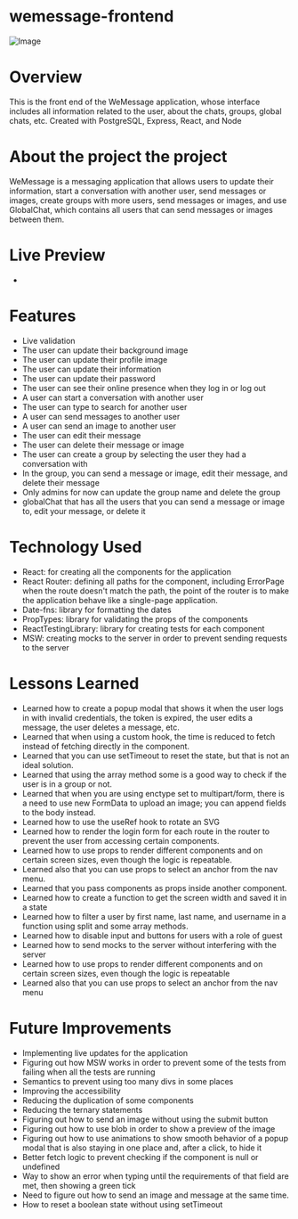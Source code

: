 # wemessage-frontend

![Image](https://github.com/user-attachments/assets/47d04a0c-4458-4474-9219-f223d9b22ff3)

# Overview

This is the front end of the WeMessage application, whose interface includes all information related to the user, about the chats, groups, global chats, etc. Created with PostgreSQL, Express, React, and Node

# About the project the project

WeMessage is a messaging application that allows users to update their information, start a conversation with another user, send messages or images, create groups with more users, send messages or images, and use GlobalChat, which contains all users that can send messages or images between them.

# Live Preview

-

# Features

- Live validation
- The user can update their background image
- The user can update their profile image
- The user can update their information
- The user can update their password
- The user can see their online presence when they log in or log out
- A user can start a conversation with another user
- The user can type to search for another user
- A user can send messages to another user
- A user can send an image to another user
- The user can edit their message
- The user can delete their message or image
- The user can create a group by selecting the user they had a conversation with
- In the group, you can send a message or image, edit their message, and delete their message
- Only admins for now can update the group name and delete the group
- globalChat that has all the users that you can send a message or image to, edit your message, or delete it

# Technology Used

- React: for creating all the components for the application
- React Router: defining all paths for the component, including ErrorPage when the route doesn't match the path, the point of the router is to make the application behave like a single-page application.
- Date-fns: library for formatting the dates
- PropTypes: library for validating the props of the components
- ReactTestingLibrary: library for creating tests for each component
- MSW: creating mocks to the server in order to prevent sending requests to the server

# Lessons Learned

- Learned how to create a popup modal that shows it when the user logs in with invalid credentials, the token is expired, the user edits a message, the user deletes a message, etc.
- Learned that when using a custom hook, the time is reduced to fetch instead of fetching directly in the component.
- Learned that you can use setTimeout to reset the state, but that is not an ideal solution.
- Learned that using the array method some is a good way to check if the user is in a group or not.
- Learned that when you are using enctype set to multipart/form, there is a need to use new FormData to upload an image; you can append fields to the body instead.
- Learned how to use the useRef hook to rotate an SVG
- Learned how to render the login form for each route in the router to prevent the user from accessing certain components.
- Learned how to use props to render different components and on certain screen sizes, even though the logic is repeatable.
- Learned also that you can use props to select an anchor from the nav menu.
- Learned that you pass components as props inside another component.
- Learned how to create a function to get the screen width and saved it in a state
- Learned how to filter a user by first name, last name, and username in a function using split and some array methods.
- Learned how to disable input and buttons for users with a role of guest
- Learned how to send mocks to the server without interfering with the server
- Learned how to use props to render different components and on certain screen sizes, even though the logic is repeatable
- Learned also that you can use props to select an anchor from the nav menu

# Future Improvements

- Implementing live updates for the application
- Figuring out how MSW works in order to prevent some of the tests from failing when all the tests are running
- Semantics to prevent using too many divs in some places
- Improving the accessibility
- Reducing the duplication of some components
- Reducing the ternary statements
- Figuring out how to send an image without using the submit button
- Figuring out how to use blob in order to show a preview of the image
- Figuring out how to use animations to show smooth behavior of a popup modal that is also staying in one place and, after a click, to hide it
- Better fetch logic to prevent checking if the component is null or undefined
- Way to show an error when typing until the requirements of that field are met, then showing a green tick
- Need to figure out how to send an image and message at the same time.
- How to reset a boolean state without using setTimeout
